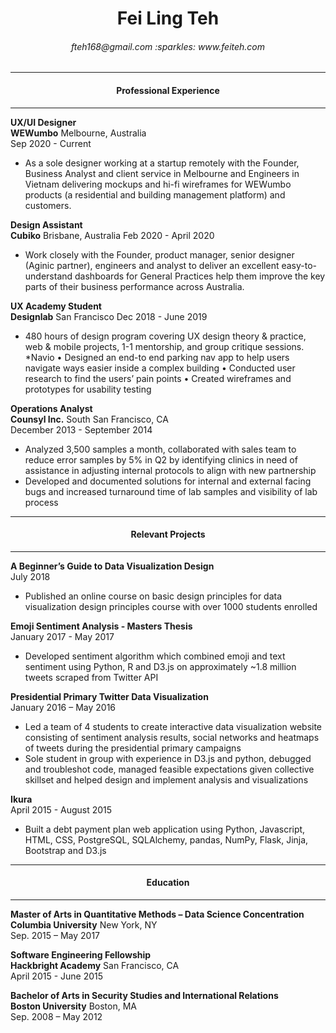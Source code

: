 <h1 align="center"> Fei Ling Teh </h1>
<h6 align="center"> fteh168@gmail.com :sparkles: www.feiteh.com </h6>

------ 

<h4 align="center"> Professional Experience </h4>

------
**UX/UI Designer**  
**WEWumbo** Melbourne, Australia  
Sep 2020 - Current
* As a sole designer working at a startup remotely with the Founder, Business Analyst and
client service in Melbourne and Engineers in Vietnam delivering mockups and
hi-fi wireframes for WEWumbo products (a residential and building
management platform) and customers.

**Design Assistant**  
**Cubiko** Brisbane, Australia 
Feb 2020 - April 2020
* Work closely with the Founder, product manager, senior designer (Aginic
partner), engineers and analyst to deliver an excellent easy-to-understand
dashboards for General Practices help them improve the key parts of their
business performance across Australia.

**UX Academy Student**  
**Designlab** San Francisco 
Dec 2018 - June 2019
* 480 hours of design program covering UX design theory & practice, web &
mobile projects, 1-1 mentorship, and group critique sessions.
*Navio
• Designed an end-to end parking nav app to help users
navigate ways easier inside a complex building
• Conducted user research to find the users’ pain points
• Created wireframes and prototypes for usability testing

**Operations Analyst**  
**Counsyl Inc.** South San Francisco, CA  
December 2013 - September 2014
* Analyzed 3,500 samples a month, collaborated with sales team to reduce error samples by 5% in Q2 by identifying clinics in need of assistance in adjusting internal protocols to align with new partnership  
* Developed and documented solutions for internal and external facing bugs and increased turnaround time of lab samples and visibility of lab process

------ 

<h4 align="center"> Relevant Projects </h4>

------

**A Beginner’s Guide to Data Visualization Design**  
July 2018
* Published an online course on basic design principles for data visualization design principles course with over 1000 students enrolled 

**Emoji Sentiment Analysis - Masters Thesis**  
January 2017 - May 2017
* Developed sentiment algorithm which combined emoji and text sentiment using Python, R and D3.js on approximately ~1.8 million tweets scraped from Twitter API 

**Presidential Primary Twitter Data Visualization**  
January 2016 – May 2016
*	Led a team of 4 students to create interactive data visualization website consisting of sentiment analysis results, social networks and heatmaps of tweets during the presidential primary campaigns
*	Sole student in group with experience in D3.js and python, debugged and troubleshot code, managed feasible expectations given collective skillset and helped design and implement analysis and visualizations

**Ikura**  
April 2015 - August 2015
* Built a debt payment plan web application using Python, Javascript, HTML, CSS, PostgreSQL, SQLAlchemy, pandas, NumPy, Flask, Jinja, Bootstrap and D3.js  


------ 

<h4 align="center"> Education </h4>

------

**Master of Arts in Quantitative Methods – Data Science Concentration**          
**Columbia University** New York, NY  
Sep. 2015 – May 2017

**Software Engineering Fellowship**  
**Hackbright Academy** San Francisco, CA  
April 2015 - June 2015

**Bachelor of Arts in Security Studies and International Relations**  
**Boston University** Boston, MA  
Sep. 2008 – May 2012 
